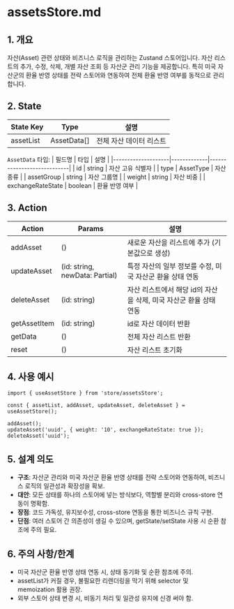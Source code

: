 # assetsStore.md

## 1. 개요
자산(Asset) 관련 상태와 비즈니스 로직을 관리하는 Zustand 스토어입니다. 자산 리스트의 추가, 수정, 삭제, 개별 자산 조회 등 자산군 관리 기능을 제공합니다. 특히 미국 자산군의 환율 반영 상태를 전략 스토어와 연동하여 전체 환율 반영 여부를 동적으로 관리합니다.

## 2. State

| State Key   | Type           | 설명                           |
|-------------|----------------|--------------------------------|
| assetList   | AssetData[]    | 전체 자산 데이터 리스트        |

`AssetData` 타입:
| 필드명             | 타입         | 설명                       |
|--------------------|-------------|----------------------------|
| id                 | string      | 자산 고유 식별자           |
| type               | AssetType   | 자산 종류                  |
| assetGroup         | string      | 자산 그룹명                |
| weight             | string      | 자산 비중                  |
| exchangeRateState  | boolean     | 환율 반영 여부             |

## 3. Action

| Action         | Params                                         | 설명                                                         |
|----------------|-----------------------------------------------|--------------------------------------------------------------|
| addAsset       | ()                                            | 새로운 자산을 리스트에 추가 (기본값으로 생성)                 |
| updateAsset    | (id: string, newData: Partial<AssetData>)     | 특정 자산의 일부 정보를 수정, 미국 자산군 환율 상태 연동      |
| deleteAsset    | (id: string)                                  | 자산 리스트에서 해당 id의 자산을 삭제, 미국 자산군 환율 상태 연동 |
| getAssetItem   | (id: string)                                  | id로 자산 데이터 반환                                         |
| getData        | ()                                            | 전체 자산 리스트 반환                                         |
| reset          | ()                                            | 자산 리스트 초기화                                            |

## 4. 사용 예시

```tsx
import { useAssetStore } from 'store/assetsStore';

const { assetList, addAsset, updateAsset, deleteAsset } = useAssetStore();

addAsset();
updateAsset('uuid', { weight: '10', exchangeRateState: true });
deleteAsset('uuid');
```

## 5. 설계 의도
- **구조**: 자산군 관리와 미국 자산군 환율 반영 상태를 전략 스토어와 연동하여, 비즈니스 로직의 일관성과 확장성을 확보.
- **대안**: 모든 상태를 하나의 스토어에 넣는 방식보다, 역할별 분리와 cross-store 연동이 명확함.
- **장점**: 코드 가독성, 유지보수성, cross-store 연동을 통한 비즈니스 규칙 구현.
- **단점**: 여러 스토어 간 의존성이 생길 수 있으며, getState/setState 사용 시 순환 참조에 주의 필요.

## 6. 주의 사항/한계
- 미국 자산군 환율 반영 상태 연동 시, 상태 동기화 및 순환 참조에 주의.
- assetList가 커질 경우, 불필요한 리렌더링을 막기 위해 selector 및 memoization 활용 권장.
- 외부 스토어 상태 변경 시, 비동기 처리 및 일관성 유지에 신경 써야 함.
